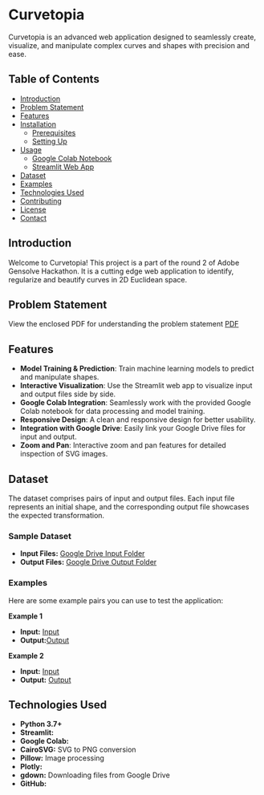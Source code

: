 # Curvetopia

Curvetopia is an advanced web application designed to seamlessly create, visualize, and manipulate complex curves and shapes with precision and ease.

## Table of Contents

- [Introduction](#introduction)
- [Problem Statement](#problem-statement)
- [Features](#features)
- [Installation](#installation)
  - [Prerequisites](#prerequisites)
  - [Setting Up](#setting-up)
- [Usage](#usage)
  - [Google Colab Notebook](#google-colab-notebook)
  - [Streamlit Web App](#streamlit-web-app)
- [Dataset](#dataset)
- [Examples](#examples)
- [Technologies Used](#technologies-used)
- [Contributing](#contributing)
- [License](#license)
- [Contact](#contact)

## Introduction

Welcome to Curvetopia! This project is a part of the round 2 of Adobe Gensolve Hackathon. It is a cutting edge web application to identify, regularize and beautify curves in 2D Euclidean space.

## Problem Statement

View the enclosed PDF for understanding the problem statement
[PDF](https://drive.google.com/file/d/1SLqlw6CdDyNZARHDdFShJlumgSMbRN2h/view?usp=sharing)



## Features

- **Model Training & Prediction**: Train machine learning models to predict and manipulate shapes.
- **Interactive Visualization**: Use the Streamlit web app to visualize input and output files side by side.
- **Google Colab Integration**: Seamlessly work with the provided Google Colab notebook for data processing and model training.
- **Responsive Design**: A clean and responsive design for better usability.
- **Integration with Google Drive**: Easily link your Google Drive files for input and output.
- **Zoom and Pan**: Interactive zoom and pan features for detailed inspection of SVG images.

## Dataset

The dataset comprises pairs of input and output files. Each input file represents an initial shape, and the corresponding output file showcases the expected transformation.

### Sample Dataset

- **Input Files:** [Google Drive Input Folder](https://drive.google.com/drive/folders/1HhsnrRtZZQ7e0KAz_QcvUpWCMAI_gBXU?usp=sharing)
- **Output Files:** [Google Drive Output Folder](https://drive.google.com/drive/folders/1Uyq27oWASkiqtjSkbdl_wGH_zr6uL791?usp=sharing)

### Examples

Here are some example pairs you can use to test the application:

**Example 1**
- **Input:** [Input](https://drive.google.com/file/d/1MLtwF0Hsq9RuVKbzuT649tQKda0frdDz/view?usp=sharin)
- **Output:**[Output](https://drive.google.com/file/d/1kJ3lMqjE74Eg9YAaamyhqet_nP0NdpMX/view?usp=sharing)

**Example 2**
- **Input:** [Input](https://drive.google.com/file/d/1U4hl7m-KPMvqShjwvkqS-9t_85u-_QHd/view?usp=sharing)
- **Output:** [Output](https://drive.google.com/file/d/1L76izM3jr-g_qMYKzk6NtbXL2KbuGoA-/view?usp=sharing)


## Technologies Used

- **Python 3.7+**
- **Streamlit:** 
- **Google Colab:** 
- **CairoSVG:** SVG to PNG conversion
- **Pillow:** Image processing
- **Plotly:** 
- **gdown:** Downloading files from Google Drive
- **GitHub:**


